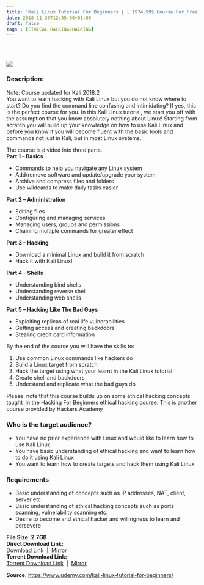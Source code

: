 ```yaml
---
title: 'Kali Linux Tutorial For Beginners | [ 1974.99$ Course For Free ]'
date: 2018-11-30T12:35:00+01:00
draft: false
tags : [ETHICAL HACKING/HACKING]
---
```


###  

[![](https://4.bp.blogspot.com/-v9FTNbrwsIA/XAEa070TQuI/AAAAAAAAASA/rdDuD31I5egSeXlffikRhhqoO-AxRhrIQCLcBGAs/s640/Kali-Linux-Tutorial-For-Beginners.jpg)](https://4.bp.blogspot.com/-v9FTNbrwsIA/XAEa070TQuI/AAAAAAAAASA/rdDuD31I5egSeXlffikRhhqoO-AxRhrIQCLcBGAs/s1600/Kali-Linux-Tutorial-For-Beginners.jpg)

### Description:

Note: Course updated for Kali 2018.2  
You want to learn hacking with Kali Linux but you do not know where to start? Do you find the command line confusing and intimidating? If yes, this is the perfect course for you. In this Kali Linux tutorial, we start you off with the assumption that you know absolutely nothing about Linux! Starting from scratch you will build up your knowledge on how to use Kali Linux and before you know it you will become fluent with the basic tools and commands not just in Kali, but in most Linux systems.  

The course is divided into three parts.  
**Part 1 – Basics**  

*   Commands to help you navigate any Linux system
*   Add/remove software and update/upgrade your system
*   Archive and compress files and folders
*   Use wildcards to make daily tasks easier

**Part 2 – Administration**  

*   Editing files
*   Configuring and managing services
*   Managing users, groups and permissions
*   Chaining multiple commands for greater effect

**Part 3 – Hacking**  

*   Download a minimal Linux and build it from scratch
*   Hack it with Kali Linux!

**Part 4 – Shells**  

*   Understanding bind shells
*   Understanding reverse shell
*   Understanding web shells

​**Part 5 – Hacking Like The Bad Guys**  

*   Exploiting replicas of real life vulnerabilities
*   Getting access and creating backdoors
*   Stealing credit card information

By the end of the course you will have the skills to:  

1.  Use common Linux commands like hackers do
2.  Build a Linux target from scratch
3.  Hack the target using what your learnt in the Kali Linux tutorial
4.  Create shell and backdoors
5.  Understand and replicate what the bad guys do

Please  note that this course builds up on some ethical hacking concepts taught  in the Hacking For Beginners ethical hacking course. This is another course provided by Hackers Academy  

### Who is the target audience?

*   You have no prior experience with Linux and would like to learn how to use Kali Linux
*   You have basic understanding of ethical hacking and want to learn how to do it using Kali Linux
*   You want to learn how to create targets and hack them using Kali Linux

### Requirements

*   Basic understanding of concepts such as IP addresses, NAT, client, server etc.
*   Basic understanding of ethical hacking concepts such as ports scanning, vulnerability scanning etc.
*   Desire to become and ethical hacker and willingness to learn and persevere

  
**File Size: 2.7GB**  
**Direct Download Link:**  
 [Download Link](https://oko.sh/KaliLinuxTutoriallink1)  |  [Mirror](https://oko.sh/KaliLinuxTutoriallink2)  
**Torrent Download Link:**  
 [Torrent Download Link](https://oko.sh/KaliLinuxTutorialtorrent1)  |  [Mirror](https://oko.sh/KaliLinuxTutorialtorrent2)  
  
**Source:** https://www.udemy.com/kali-linux-tutorial-for-beginners/